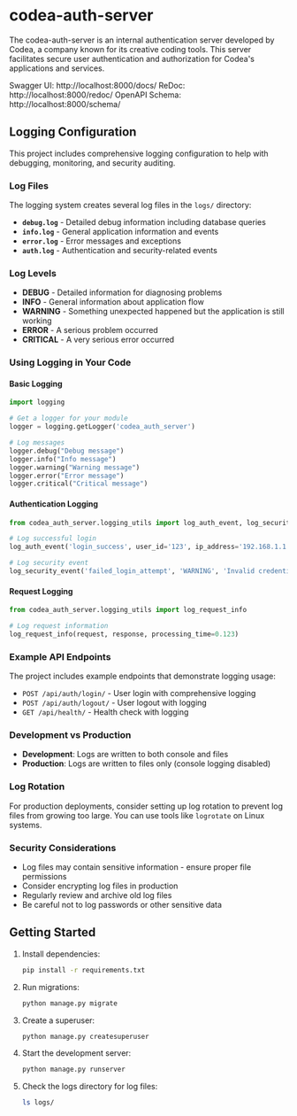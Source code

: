 # codea-auth-server

The codea-auth-server is an internal authentication server developed by Codea, a company known for its creative coding tools. This server facilitates secure user authentication and authorization for Codea's applications and services.

Swagger UI: http://localhost:8000/docs/ 
ReDoc: http://localhost:8000/redoc/
OpenAPI Schema: http://localhost:8000/schema/
## Logging Configuration

This project includes comprehensive logging configuration to help with debugging, monitoring, and security auditing.

### Log Files

The logging system creates several log files in the `logs/` directory:

- **`debug.log`** - Detailed debug information including database queries
- **`info.log`** - General application information and events
- **`error.log`** - Error messages and exceptions
- **`auth.log`** - Authentication and security-related events

### Log Levels

- **DEBUG** - Detailed information for diagnosing problems
- **INFO** - General information about application flow
- **WARNING** - Something unexpected happened but the application is still working
- **ERROR** - A serious problem occurred
- **CRITICAL** - A very serious error occurred

### Using Logging in Your Code

#### Basic Logging

```python
import logging

# Get a logger for your module
logger = logging.getLogger('codea_auth_server')

# Log messages
logger.debug("Debug message")
logger.info("Info message")
logger.warning("Warning message")
logger.error("Error message")
logger.critical("Critical message")
```

#### Authentication Logging

```python
from codea_auth_server.logging_utils import log_auth_event, log_security_event

# Log successful login
log_auth_event('login_success', user_id='123', ip_address='192.168.1.1')

# Log security event
log_security_event('failed_login_attempt', 'WARNING', 'Invalid credentials')
```

#### Request Logging

```python
from codea_auth_server.logging_utils import log_request_info

# Log request information
log_request_info(request, response, processing_time=0.123)
```

### Example API Endpoints

The project includes example endpoints that demonstrate logging usage:

- `POST /api/auth/login/` - User login with comprehensive logging
- `POST /api/auth/logout/` - User logout with logging
- `GET /api/health/` - Health check with logging

### Development vs Production

- **Development**: Logs are written to both console and files
- **Production**: Logs are written to files only (console logging disabled)

### Log Rotation

For production deployments, consider setting up log rotation to prevent log files from growing too large. You can use tools like `logrotate` on Linux systems.

### Security Considerations

- Log files may contain sensitive information - ensure proper file permissions
- Consider encrypting log files in production
- Regularly review and archive old log files
- Be careful not to log passwords or other sensitive data

## Getting Started

1. Install dependencies:
   ```bash
   pip install -r requirements.txt
   ```

2. Run migrations:
   ```bash
   python manage.py migrate
   ```

3. Create a superuser:
   ```bash
   python manage.py createsuperuser
   ```

4. Start the development server:
   ```bash
   python manage.py runserver
   ```

5. Check the logs directory for log files:
   ```bash
   ls logs/
   ```
